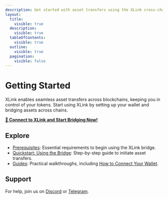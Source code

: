 ```yaml
---
description: Get started with asset transfers using the XLink cross-chain bridge!
layout:
  title:
    visible: true
  description:
    visible: true
  tableOfContents:
    visible: true
  outline:
    visible: true
  pagination:
    visible: false
---
```


# Getting Started

XLink enables seamless asset transfers across blockchains, keeping you in control of your tokens. Start using XLink by setting up your wallet and bridging assets across chains.

[**🌁 Connect to XLink and Start Bridging Now!**](https://app.xlink.network)

## Explore

 - [Prerequisites](getting-started/prerequisites.md): Essential requirements to begin using the XLink bridge.
  - [Quickstart: Using the Bridge](getting-started/using-the-bridge.md): Step-by-step guide to initiate asset transfers.
  - [Guides](getting-started/guides/README.md): Practical walkthroughs, including [How to Connect Your Wallet](getting-started/guides/how-to-connect-your-wallet.md).

## Support

For help, join us on [Discord](https://discord.com/invite/xlink) or [Telegram](https://x.com/XLinkbtc).